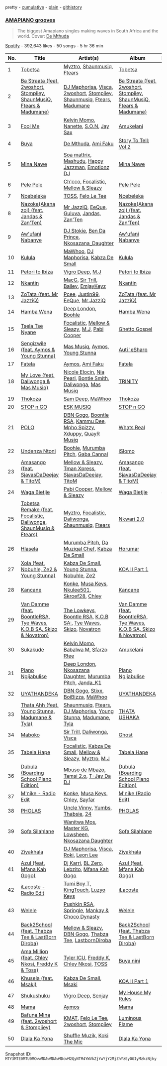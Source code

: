 pretty - [cumulative](/playlists/cumulative/37i9dQZF1DX5mILnBJLA26.md) - [plain](/playlists/plain/37i9dQZF1DX5mILnBJLA26) - [githistory](https://github.githistory.xyz/mackorone/spotify-playlist-archive/blob/main/playlists/plain/37i9dQZF1DX5mILnBJLA26)

### [AMAPIANO grooves](https://open.spotify.com/playlist/37i9dQZF1DX5mILnBJLA26)

> The biggest Amapiano singles making waves in South Africa and the world\. Cover: <a href="https://open.spotify.com/artist/1w2P5nNsO5W7FYq2Oui0cM?si=TLKPDyoQSJqC73HEtGsl3Q">De Mthuda</a>

[Spotify](https://open.spotify.com/user/spotify) - 392,643 likes - 50 songs - 5 hr 36 min

| No. | Title | Artist(s) | Album | Length |
|---|---|---|---|---|
| 1 | [Tobetsa](https://open.spotify.com/track/2KWbBP2ddjo6t5aMOJeItK) | [Myztro](https://open.spotify.com/artist/6egY1uh8HjHy6TrD0qmQNN), [Shaunmusiq](https://open.spotify.com/artist/1rz8BeoVHWRTcj2253dM85), [Ftears](https://open.spotify.com/artist/0DT7OuytIwr9CjLYdvLHq7) | [Tobetsa](https://open.spotify.com/album/0qfyP8CqXwnBwYxpqw3xwJ) | 6:30 |
| 2 | [Ba Straata \(feat\. 2woshort, Stompiiey, ShaunMusiQ, Ftears & Madumane\)](https://open.spotify.com/track/3DssiWp4pAGNvPrvHVi94f) | [DJ Maphorisa](https://open.spotify.com/artist/0mMqD2uqwvCjFvlzo6ayGi), [Visca](https://open.spotify.com/artist/4Ijr6oNjLibby38inghdKO), [2woshort](https://open.spotify.com/artist/2CsKNR9HBBs3bAswmPz825), [Stompiiey](https://open.spotify.com/artist/16IdDbuertDHTGF9Si2eCN), [Shaunmusiq](https://open.spotify.com/artist/1rz8BeoVHWRTcj2253dM85), [Ftears](https://open.spotify.com/artist/0DT7OuytIwr9CjLYdvLHq7), [Madumane](https://open.spotify.com/artist/3kyJLSOihpXaaR1NBK42pd) | [Ba Straata \(feat\. 2woshort, Stompiiey, ShaunMusiQ, Ftears & Madumane\)](https://open.spotify.com/album/25plKOfn0KCUMmzBztMMu6) | 6:42 |
| 3 | [Fool Me](https://open.spotify.com/track/1X1IDV1HeEMqpPkKnt1Srx) | [Kelvin Momo](https://open.spotify.com/artist/4VlxI0WKDh7HFgHjXcfj6v), [Nanette](https://open.spotify.com/artist/3oOAMuUj7cH3RIsLCyYVD1), [S.O.N](https://open.spotify.com/artist/0I5rNJv2Bldivd8UjTGlQ6), [Jay Sax](https://open.spotify.com/artist/2QLRzMotnSVwPw8iXdsVPC) | [Amukelani](https://open.spotify.com/album/2mNIgnRjel4NFdeE5w75eO) | 7:55 |
| 4 | [Buya](https://open.spotify.com/track/1gZ9sXMHzIfqOdQsYKUYoc) | [De Mthuda](https://open.spotify.com/artist/1w2P5nNsO5W7FYq2Oui0cM), [Ami Faku](https://open.spotify.com/artist/3flcjKgRCeBVZTR8n8iShE) | [Story To Tell: Vol 2](https://open.spotify.com/album/5oTL4CPQO4To71EcqI6a4I) | 6:42 |
| 5 | [Mina Nawe](https://open.spotify.com/track/1y5eHXBYiLgNv00KoHXm4o) | [Soa mattrix](https://open.spotify.com/artist/6zfTCQmxqOy0kBpHrse3ro), [Mashudu](https://open.spotify.com/artist/0vZNKz7Pn611D2LBHsSo3R), [Happy Jazzman](https://open.spotify.com/artist/2n6s9O552nTm98ThzFjB9C), [Emotionz DJ](https://open.spotify.com/artist/0GMM9vgCLkEfMle3KaJyxy) | [Mina Nawe](https://open.spotify.com/album/6vzPgfVVWTRHPCDfBWekGY) | 5:51 |
| 6 | [Pele Pele](https://open.spotify.com/track/3r4sc1n8kNL2FpebHwaAQE) | [Ch'cco](https://open.spotify.com/artist/2j4WQI5RTNgyEd7wbDTRe1), [Focalistic](https://open.spotify.com/artist/2GJMSZ7M3D0KyyKRhYgWju), [Mellow & Sleazy](https://open.spotify.com/artist/5MJ5f1XKD9yu7aWfG8OGjz) | [Pele Pele](https://open.spotify.com/album/3HnFaSlDoeqqmPoVWYAETZ) | 5:17 |
| 7 | [Ncebeleka](https://open.spotify.com/track/5OLFMjFMyg7P88mOt9ytT0) | [TOSS](https://open.spotify.com/artist/0JwjW1x56tK5hnHvlRSSw9), [Felo Le Tee](https://open.spotify.com/artist/6k8odn7NzzTT4K3NBNtsfV) | [Ncebeleka](https://open.spotify.com/album/2xbGRjaYioSA0qrur8sHb0) | 5:44 |
| 8 | [Nazoke\(Akana zol\) \(feat\. Jandas & Zan'Ten\)](https://open.spotify.com/track/4FYjstGlWs9de3Lw8hgunF) | [Mr JazziQ](https://open.spotify.com/artist/1nVEvn7RMNxj27rn0WE13E), [EeQue](https://open.spotify.com/artist/4VqCBSJ9fvJ1XDQUd7K2Ft), [Guluva](https://open.spotify.com/artist/6bJV2T73TMfY6Lt25Hsm1u), [Jandas](https://open.spotify.com/artist/0CYVIuIj3UjzLdYl5RLmFk), [Zan'Ten](https://open.spotify.com/artist/5F9w142UJBH5ZkFXWUJVsL) | [Nazoke\(Akana zol\) \(feat\. Jandas & Zan'Ten\)](https://open.spotify.com/album/4Ano1PIoeTKjzwOhNnC6D3) | 5:25 |
| 9 | [Aw'ufani Nabanye](https://open.spotify.com/track/2iR0mXh8lpo3TK3ot8MBua) | [DJ Stokie](https://open.spotify.com/artist/1lDWyPzSZOqP5jfZNm5lLI), [Ben Da Prince](https://open.spotify.com/artist/0Ci6FRYVax5ZNIUdZzpiLv), [Nkosazana\_Daughter](https://open.spotify.com/artist/2KFBgdGWpDd7guvNqILGoE) | [Aw'ufani Nabanye](https://open.spotify.com/album/7AL2HQOR0b6E7GMONp2m6P) | 7:51 |
| 10 | [Kulula](https://open.spotify.com/track/1FBzFZKTutmVoQuQCfVfCW) | [MaWhoo](https://open.spotify.com/artist/5kwZB1xNLgB3lln1JGS2B9), [DJ Maphorisa](https://open.spotify.com/artist/0mMqD2uqwvCjFvlzo6ayGi), [Kabza De Small](https://open.spotify.com/artist/1bNjWBFWsAAzZSR59lRdpR) | [Kulula](https://open.spotify.com/album/1e7GrDryHmiOYXIJB6p7Vu) | 7:13 |
| 11 | [Petori to Ibiza](https://open.spotify.com/track/0SmNdAOahqeFZ2XdLZZToc) | [Vigro Deep](https://open.spotify.com/artist/2mF7ygWz9oyJ3L6ZPWlZVH), [M.J](https://open.spotify.com/artist/7bbakrxOYa3yL8DDzjU98P) | [Petori to Ibiza](https://open.spotify.com/album/1n5pL6o9eU2QSqDgX1H7mN) | 5:56 |
| 12 | [Nkantin](https://open.spotify.com/track/1LsGuqHDEnix95E4ESd8gt) | [MacG](https://open.spotify.com/artist/6qPPkGBICY50eIP0cOiHqf), [Sir Trill](https://open.spotify.com/artist/4QkKUb73NVonTlAZaShsuY), [Bailey](https://open.spotify.com/artist/2m8moPO8g157pOZoojNZYX), [EmjayKeyz](https://open.spotify.com/artist/1Zb1DKEkNbRh8crK8XjAVQ) | [Nkantin](https://open.spotify.com/album/57aowhD3SzzXyWIv8BGj7n) | 5:49 |
| 13 | [ZoTata \(feat\. Mr JazziQ\)](https://open.spotify.com/track/13Z8di7Br7OsZn5GmtesIf) | [Pcee](https://open.spotify.com/artist/22Bl1QCNEZvpqVwRPYscE4), [Justin99](https://open.spotify.com/artist/2sMoqBE60rnLVDF6zhFKBI), [EeQue](https://open.spotify.com/artist/4VqCBSJ9fvJ1XDQUd7K2Ft), [Mr JazziQ](https://open.spotify.com/artist/1nVEvn7RMNxj27rn0WE13E) | [ZoTata \(feat\. Mr JazziQ\)](https://open.spotify.com/album/3lIYj6or2ld1pZHNWs6D7G) | 7:33 |
| 14 | [Hamba Wena](https://open.spotify.com/track/1hsFJ92y0FU2cFOOLkEFVr) | [Deep London](https://open.spotify.com/artist/4WcuDDFGfo4j6VHqkGmjZ8), [Boohle](https://open.spotify.com/artist/6fHE8xZBCxzwer9DIbOmv4) | [Hamba Wena](https://open.spotify.com/album/4vwKHSXGmqA0Fe9u9NLt51) | 6:14 |
| 15 | [Tsela Tse Nyane](https://open.spotify.com/track/7IQbOBVEQTb3lGNNi1e71i) | [Focalistic](https://open.spotify.com/artist/2GJMSZ7M3D0KyyKRhYgWju), [Mellow & Sleazy](https://open.spotify.com/artist/5MJ5f1XKD9yu7aWfG8OGjz), [M.J](https://open.spotify.com/artist/7bbakrxOYa3yL8DDzjU98P), [Pabi Cooper](https://open.spotify.com/artist/6EG9v86LsCoq5HS4Jj1zCQ) | [Ghetto Gospel](https://open.spotify.com/album/195GWiPzBeREYEZv0sNnRN) | 7:26 |
| 16 | [Sengizwile \(feat\. Aymos & Young Stunna\)](https://open.spotify.com/track/3PdO57q0KLWkfWXsXQJlV6) | [Mas Musiq](https://open.spotify.com/artist/3fdFRgy3GmfiWQqeKbmFS8), [Aymos](https://open.spotify.com/artist/3xXIOO328Ieh0PWOcxivjL), [Young Stunna](https://open.spotify.com/artist/5EFltv565Wfat1X84qESVr) | [Auti 'eSharp](https://open.spotify.com/album/6J12Gv5rBMymYJlCM4hXPu) | 7:00 |
| 17 | [Fatela](https://open.spotify.com/track/58u8z6ia8GTm9yZlkmtCtV) | [Aymos](https://open.spotify.com/artist/3xXIOO328Ieh0PWOcxivjL), [Ami Faku](https://open.spotify.com/artist/3flcjKgRCeBVZTR8n8iShE) | [Fatela](https://open.spotify.com/album/0XkXn7Kotl8QMwP5YGdGHY) | 5:51 |
| 18 | [My Love \(feat\. Daliwonga & Mas Musiq\)](https://open.spotify.com/track/28VVriZtdM6an4cUcPPLIY) | [Nicole Elocin](https://open.spotify.com/artist/4KlAW4TYEcxlQp46EioZhw), [Nia Pearl](https://open.spotify.com/artist/7kIugQ8wJXbh4k72hgMuyK), [Bontle Smith](https://open.spotify.com/artist/6xcF2N2Z4NFVEkLCZluCLC), [Daliwonga](https://open.spotify.com/artist/0oW137oXCLwA5b4uYRxvIn), [Mas Musiq](https://open.spotify.com/artist/3fdFRgy3GmfiWQqeKbmFS8) | [TRINITY](https://open.spotify.com/album/2xs8RzEIcsv5vpljbvrqEa) | 7:08 |
| 19 | [Thokoza](https://open.spotify.com/track/30sDS4E23SZCd95dhXlGlU) | [Sam Deep](https://open.spotify.com/artist/46R9PUVbIOMjSUtMsQZbQq), [MaWhoo](https://open.spotify.com/artist/5kwZB1xNLgB3lln1JGS2B9) | [Thokoza](https://open.spotify.com/album/2JDTorcc8J7HJS7POONsKd) | 6:22 |
| 20 | [STOP n GO](https://open.spotify.com/track/1e4kVDvQEnCXmwIyRnQ9Sp) | [ESK MUSIQ](https://open.spotify.com/artist/7ppEFv8M6nW7ctXgqmZduO) | [STOP n GO](https://open.spotify.com/album/62cRkfiKh54HpLnSsey7Sq) | 5:53 |
| 21 | [POLO](https://open.spotify.com/track/79Nple3hrqZj3a9Az8SzsG) | [DBN Gogo](https://open.spotify.com/artist/3Oa0mJQWQrUOqJ8fcLuu7l), [Boontle RSA](https://open.spotify.com/artist/47krblknOhmovlOAbneemK), [Kammu Dee](https://open.spotify.com/artist/4RZQX1vkRjewMYodn5wZ9F), [Mpho Spizzy](https://open.spotify.com/artist/6or3L6AbGx83tADuwcS3PF), [Xduppy](https://open.spotify.com/artist/5QsdUm4JfKqNnFEplkhV1i), [QuayR Musiq](https://open.spotify.com/artist/4Swe2JHqCnhe8uQA9oNs08) | [Whats Real](https://open.spotify.com/album/4DDs3tiLrTxxzXKrnbtosv) | 7:00 |
| 22 | [Undenza Ntoni](https://open.spotify.com/track/15jFSmRCXoty810W72t7KX) | [Boohle](https://open.spotify.com/artist/6fHE8xZBCxzwer9DIbOmv4), [Murumba Pitch](https://open.spotify.com/artist/3cd7plsjSmDdQ0oHESYHC4), [Gaba Cannal](https://open.spotify.com/artist/2Hj2zBCjnAnmLmNIyjuMGo) | [iSlomo](https://open.spotify.com/album/3WobjowzXVzt1HwB9fBt0O) | 7:48 |
| 23 | [Amasango \(feat\. SjavasDaDeejay & TitoM\)](https://open.spotify.com/track/3IKb9dsBhceDuKzxvJQdpu) | [Mellow & Sleazy](https://open.spotify.com/artist/5MJ5f1XKD9yu7aWfG8OGjz), [Tman Xpress](https://open.spotify.com/artist/6Wqpl1YTjgy5TiTluzFzjx), [SjavasDaDeejay](https://open.spotify.com/artist/7LkCT07miUMz6JlKRqi3v0), [TitoM](https://open.spotify.com/artist/5eYSqn4LCXLgIFYR4qOZ1k) | [Amasango \(feat\. SjavasDaDeejay & TitoM\)](https://open.spotify.com/album/3e4kcnfW5lh8vLnhVeeyer) | 6:55 |
| 24 | [Waga Bietjie](https://open.spotify.com/track/6Zt8YY9f4rr7gMJcCPkxbr) | [Pabi Cooper](https://open.spotify.com/artist/6EG9v86LsCoq5HS4Jj1zCQ), [Mellow & Sleazy](https://open.spotify.com/artist/5MJ5f1XKD9yu7aWfG8OGjz) | [Waga Bietjie](https://open.spotify.com/album/2TyOzlPqEocMb1YFTMxF48) | 4:51 |
| 25 | [Tobetsa Remake \(feat\. Focalistic, Daliwonga, ShaunMusiq & Ftears\)](https://open.spotify.com/track/5ZDw1sqZQDlC5aV7ir6kkN) | [Myztro](https://open.spotify.com/artist/6egY1uh8HjHy6TrD0qmQNN), [Focalistic](https://open.spotify.com/artist/2GJMSZ7M3D0KyyKRhYgWju), [Daliwonga](https://open.spotify.com/artist/0oW137oXCLwA5b4uYRxvIn), [Shaunmusiq](https://open.spotify.com/artist/1rz8BeoVHWRTcj2253dM85), [Ftears](https://open.spotify.com/artist/0DT7OuytIwr9CjLYdvLHq7) | [Nkwari 2.0](https://open.spotify.com/album/49zpZBTFjHdCUTLRMyFwro) | 6:47 |
| 26 | [Hlasela](https://open.spotify.com/track/347E2jDWE8ynImZjukXfUc) | [Murumba Pitch](https://open.spotify.com/artist/3cd7plsjSmDdQ0oHESYHC4), [Da Muziqal Chef](https://open.spotify.com/artist/25uuaH9QdKIygoWTDzKuve), [Kabza De Small](https://open.spotify.com/artist/1bNjWBFWsAAzZSR59lRdpR) | [Horumar](https://open.spotify.com/album/5DKK3bppRikBo6LJtsoVWU) | 6:51 |
| 27 | [Xola \(feat\. Nobuhle, Ze2 & Young Stunna\)](https://open.spotify.com/track/5uWDenxq03AYLOq83WzLNo) | [Kabza De Small](https://open.spotify.com/artist/1bNjWBFWsAAzZSR59lRdpR), [Young Stunna](https://open.spotify.com/artist/6WQFTzqYHmh8Ph2X0L0QLQ), [Nobuhle](https://open.spotify.com/artist/4PmzNF4U54l7yVubziJ10U), [Ze2](https://open.spotify.com/artist/3oFeP83KftctMRhFh3SPtF) | [KOA II Part 1](https://open.spotify.com/album/3DbMb03o8Wu2BCipvcdw7q) | 7:30 |
| 28 | [Kancane](https://open.spotify.com/track/0dHswGoIHgWfHSraVv9mnq) | [Konke](https://open.spotify.com/artist/6y5EP3L2WblCQsc8iuGeP9), [Musa Keys](https://open.spotify.com/artist/414pDI8Y502owCbg7U6Skf), [Nkulee501](https://open.spotify.com/artist/6NiMv0ab5p3HfDO7H92H75), [Skroef28](https://open.spotify.com/artist/5T6wjg3t9mEidUWthRniJa), [Chley](https://open.spotify.com/artist/7HpriU9gAJThxAfPfXpZ6N) | [Kancane](https://open.spotify.com/album/5ai1amA8bctv0ozwOTEncb) | 6:22 |
| 29 | [Van Damme \(feat\. BoontleRSA, Tye Waves, K.O.B SA, Skizo & Novatron\)](https://open.spotify.com/track/7g8FARcGxrgjP4egsAcxym) | [The Lowkeys](https://open.spotify.com/artist/7FlhY1KXkExO3TcdSsJUjQ), [Boontle RSA](https://open.spotify.com/artist/47krblknOhmovlOAbneemK), [K.O.B SA:](https://open.spotify.com/artist/6zA8WasptahDvNrnOb9Hwf), [Tye Waves](https://open.spotify.com/artist/3XrM0UUEJ5o72fefV0I5vN), [Skizo](https://open.spotify.com/artist/1ntVsqf7720tNlpxU8oC0G), [Novatron](https://open.spotify.com/artist/5rnKcmn5XTpbD9OPEsrV1s) | [Van Damme \(feat\. BoontleRSA, Tye Waves, K.O.B SA, Skizo & Novatron\)](https://open.spotify.com/album/447dqveUxIINuJFIteDLjU) | 7:34 |
| 30 | [Sukakude](https://open.spotify.com/track/4FEi7i9oDxDzcYbx53IHwq) | [Kelvin Momo](https://open.spotify.com/artist/4VlxI0WKDh7HFgHjXcfj6v), [Babalwa M](https://open.spotify.com/artist/0dUHzfa2msKEpMevzsdwqG), [Sfarzo Rtee](https://open.spotify.com/artist/2kzWkuJM5Na5hINP7akcJj) | [Amukelani](https://open.spotify.com/album/2mNIgnRjel4NFdeE5w75eO) | 6:53 |
| 31 | [Piano Ngijabulise](https://open.spotify.com/track/3Puq6i4xIRH4lrPvJxIC83) | [Deep London](https://open.spotify.com/artist/4WcuDDFGfo4j6VHqkGmjZ8), [Nkosazana Daughter](https://open.spotify.com/artist/4AnNB3lPD0Sv7ziKVHqI66), [Murumba Pitch](https://open.spotify.com/artist/3cd7plsjSmDdQ0oHESYHC4), [Janda\_K1](https://open.spotify.com/artist/2IEVvzZvFaT1Q1U2UQdOaT) | [Piano Ngijabulise](https://open.spotify.com/album/6wJ5Kb1e2gPqqXTgumyn8K) | 6:56 |
| 32 | [UYATHANDEKA](https://open.spotify.com/track/0YWnzJDkaCAuNgE74ktZD1) | [DBN Gogo](https://open.spotify.com/artist/3Oa0mJQWQrUOqJ8fcLuu7l), [Stixx](https://open.spotify.com/artist/3rIVgeRWFhGxhFF9wgJFC2), [BoiBizza](https://open.spotify.com/artist/1eEtFWkyKW60yUyVwvAeuR), [MaWhoo](https://open.spotify.com/artist/5kwZB1xNLgB3lln1JGS2B9) | [UYATHANDEKA](https://open.spotify.com/album/1xJnRQlIhkJsZSwLgZxEGp) | 7:51 |
| 33 | [Thata Ahh \(feat\. Young Stunna, Madumane & Tyla\)](https://open.spotify.com/track/1lp3GifJS4r6hE6vUCfBzS) | [Shaunmusiq](https://open.spotify.com/artist/1rz8BeoVHWRTcj2253dM85), [Ftears](https://open.spotify.com/artist/0DT7OuytIwr9CjLYdvLHq7), [DJ Maphorisa](https://open.spotify.com/artist/0mMqD2uqwvCjFvlzo6ayGi), [Young Stunna](https://open.spotify.com/artist/6WQFTzqYHmh8Ph2X0L0QLQ), [Madumane](https://open.spotify.com/artist/3kyJLSOihpXaaR1NBK42pd), [Tyla](https://open.spotify.com/artist/3SozjO3Lat463tQICI9LcE) | [THATA USHAKA](https://open.spotify.com/album/39VFIViSgxPiIsiYvD4nzL) | 6:13 |
| 34 | [Maboko](https://open.spotify.com/track/4go61NeVENYitjqpXLFxHF) | [Sir Trill](https://open.spotify.com/artist/4QkKUb73NVonTlAZaShsuY), [Daliwonga](https://open.spotify.com/artist/0oW137oXCLwA5b4uYRxvIn), [Visca](https://open.spotify.com/artist/4Ijr6oNjLibby38inghdKO) | [Ghost](https://open.spotify.com/album/313EDRpLgogSMuJGQ9pYBU) | 6:54 |
| 35 | [Tabela Hape](https://open.spotify.com/track/11ry8OpG4GDOt7fBOY3ZHZ) | [Focalistic](https://open.spotify.com/artist/2GJMSZ7M3D0KyyKRhYgWju), [Kabza De Small](https://open.spotify.com/artist/1bNjWBFWsAAzZSR59lRdpR), [Mellow & Sleazy](https://open.spotify.com/artist/5MJ5f1XKD9yu7aWfG8OGjz), [Myztro](https://open.spotify.com/artist/6egY1uh8HjHy6TrD0qmQNN), [M.J](https://open.spotify.com/artist/7bbakrxOYa3yL8DDzjU98P) | [Tabela Hape](https://open.spotify.com/album/6bFHmQZARmEsIpv3b0X0Ou) | 7:08 |
| 36 | [Dubula \(Boarding School Piano Edition\)](https://open.spotify.com/track/4S84JJjFQybozio7Jei4Dw) | [Mbuso de Mbazo](https://open.spotify.com/artist/2e4bNESMyPyfdLjpZ83g9O), [Tamsi 2.o](https://open.spotify.com/artist/6L1Uy1fIxVyRkVnVVkagiL), [T\-Jay Da DJ](https://open.spotify.com/artist/3rn7Ev5J1KzoXMZK3CCY94) | [Dubula \(Boarding School Piano Edition\)](https://open.spotify.com/album/6KHbbmhA7m0UycDR36cM5t) | 7:30 |
| 37 | [M'nike \- Radio Edit](https://open.spotify.com/track/0BgE0FNQzUrkXQvL0bPzka) | [Konke](https://open.spotify.com/artist/6y5EP3L2WblCQsc8iuGeP9), [Musa Keys](https://open.spotify.com/artist/414pDI8Y502owCbg7U6Skf), [Chley](https://open.spotify.com/artist/7HpriU9gAJThxAfPfXpZ6N), [Sayfar](https://open.spotify.com/artist/1y9NmDltEwzLlhMowk4q5u) | [M'nike \(Radio Edit\)](https://open.spotify.com/album/15jpguxlmvyOyV9oJLqe2e) | 5:51 |
| 38 | [PHOLAS](https://open.spotify.com/track/0NQOPVGuXgWlSS19uKF7S9) | [Uncle Vinny](https://open.spotify.com/artist/2W7nPPpIexiZtYUFruBXBD), [Yumbs](https://open.spotify.com/artist/2HLr9NzCqd6XRnpUSM6CvH), [Thabsie](https://open.spotify.com/artist/1NxUAhBblIWiJcJOKw3am3), [24](https://open.spotify.com/artist/33WWwWs5cP0kp6ZFdnjoI7) | [PHOLAS](https://open.spotify.com/album/1Aogwis2J4XzjqdBp444c3) | 5:42 |
| 39 | [Sofa Silahlane](https://open.spotify.com/track/67SKXlAbYNG5nAtadBfPm0) | [Wanitwa Mos](https://open.spotify.com/artist/2iN5MhOgkenO5FtkPtEVAF), [Master KG](https://open.spotify.com/artist/523y9KSneKh6APd1hKxLuF), [Lowsheen](https://open.spotify.com/artist/5lnxhnW7SIbxkkFVmVYEhU), [Nkosazana Daughter](https://open.spotify.com/artist/4AnNB3lPD0Sv7ziKVHqI66) | [Sofa Silahlane](https://open.spotify.com/album/03FGhGM3Lv2TmbUdpoPPip) | 6:56 |
| 40 | [Ziyakhala](https://open.spotify.com/track/42XN9OznhtZNQ72GRM9nuc) | [DJ Maphorisa](https://open.spotify.com/artist/0mMqD2uqwvCjFvlzo6ayGi), [Visca](https://open.spotify.com/artist/4Ijr6oNjLibby38inghdKO), [Roki](https://open.spotify.com/artist/1jfWbG9JIlSJys68G8tLVE), [Leon Lee](https://open.spotify.com/artist/7C2brYxxHiu329vBUebugD) | [Ziyakhala](https://open.spotify.com/album/4Q2EqBrN1dTW4fTbIT3zN6) | 6:53 |
| 41 | [Azul \(feat\. Mfana Kah Gogo\)](https://open.spotify.com/track/2b5yxtBC6752lc8jsCESN5) | [Dj Karri](https://open.spotify.com/artist/4seQKbHnG8TM3jKeUvHFw1), [BL Zero](https://open.spotify.com/artist/4bu6ZJj5ThDofeVJHPVlwl), [Lebzito](https://open.spotify.com/artist/3ZzgC7B3Ggr2jZGWclAY7Q), [Mfana Kah Gogo](https://open.spotify.com/artist/0gGBj3AcYMHRa32eeikJg1) | [Azul \(feat\. Mfana Kah Gogo\)](https://open.spotify.com/album/1K6X02dqB7XLSfkd4vAZv9) | 8:03 |
| 42 | [iLacoste \- Radio Edit](https://open.spotify.com/track/3DGlNsQgpEsf4AAwSpmRIw) | [Tumi Boy T](https://open.spotify.com/artist/6xIgaxNgrl94g1T79DQG3c), [KingTouch](https://open.spotify.com/artist/19mB8PdWAm23SETJac3rOG), [Luzyo Keys](https://open.spotify.com/artist/4xejznKspg2TLQn2KOXbNk) | [iLacoste](https://open.spotify.com/album/2OqV2vB8ypNnJvS4dKrdXB) | 3:57 |
| 43 | [Welele](https://open.spotify.com/track/6zLUuRvJfJDDEqCMWILcs1) | [Pushkin RSA](https://open.spotify.com/artist/2yOabnExwqn16MmeIYkOc7), [Springle](https://open.spotify.com/artist/2MrjOkIsQao28a0Xf1Gy7F), [Mankay & Choco Dynasty](https://open.spotify.com/artist/4kgGl41WQC3wNWtzPFP2tP) | [Welele](https://open.spotify.com/album/4S5kW4Hh9X8qSilhjUAMPE) | 6:38 |
| 44 | [Back2School \(feat\. Thabza Tee & LastBorn Diroba\)](https://open.spotify.com/track/5ZurnORiHUnk92O7a0OTGH) | [Mellow & Sleazy](https://open.spotify.com/artist/5MJ5f1XKD9yu7aWfG8OGjz), [DBN Gogo](https://open.spotify.com/artist/3Oa0mJQWQrUOqJ8fcLuu7l), [Thabza Tee](https://open.spotify.com/artist/5JyEgson2YVsJT0fNGroWn), [LastbornDiroba](https://open.spotify.com/artist/69bAy03h3A10xDSsb8xj3G) | [Back2School \(feat\. Thabza Tee & LastBorn Diroba\)](https://open.spotify.com/album/2TEH9idNRzwSm9o3XPFVYO) | 7:17 |
| 45 | [Ama Million \(feat\. Chley Nkosi, Freddy K & Toss\)](https://open.spotify.com/track/1SgHOG4UlW9f1rlwbDoBcW) | [Tyler ICU](https://open.spotify.com/artist/2oIQCM7hRZI9tS5b9S8rj4), [Freddy K](https://open.spotify.com/artist/1okK7TdfTbLQbgSG1hejiY), [Chley Nkosi](https://open.spotify.com/artist/2v7YXam9kQflXAOQ1C58Q2), [TOSS](https://open.spotify.com/artist/0JwjW1x56tK5hnHvlRSSw9) | [Buya nini](https://open.spotify.com/album/1ECPjgUSD7uizc3DFIuAuH) | 6:48 |
| 46 | [Khusela \(feat\. Msaki\)](https://open.spotify.com/track/1ULFJZX54HXXjSTMx63dk0) | [Kabza De Small](https://open.spotify.com/artist/1bNjWBFWsAAzZSR59lRdpR), [Msaki](https://open.spotify.com/artist/5Oj5jQ98vsoHeIGqCS9Dfq) | [KOA II Part 1](https://open.spotify.com/album/3DbMb03o8Wu2BCipvcdw7q) | 8:21 |
| 47 | [Shukushuku](https://open.spotify.com/track/2hNlc3hLf35mr7pA9vjgMG) | [Vigro Deep](https://open.spotify.com/artist/2mF7ygWz9oyJ3L6ZPWlZVH), [Senjay](https://open.spotify.com/artist/1efM4QfrpfuBitDEQg5p26) | [My House My Rules](https://open.spotify.com/album/5Wni1JvHGUZRUKiEeXUgYs) | 6:25 |
| 48 | [Mama](https://open.spotify.com/track/7DQMBUK4oX9gV1qIzpoRz6) | [Aymos](https://open.spotify.com/artist/3xXIOO328Ieh0PWOcxivjL) | [Mama](https://open.spotify.com/album/2lc6GfPXhRMVrJsBKq1WjU) | 7:30 |
| 49 | [Bafuna Mina \(feat\. 2woshort & Stompiiey\)](https://open.spotify.com/track/7tK3IRqD7CTzW0u5lnzsGL) | [KMAT](https://open.spotify.com/artist/4GugIMfUFCc3IJM7jD2C5d), [Felo Le Tee](https://open.spotify.com/artist/6k8odn7NzzTT4K3NBNtsfV), [2woshort](https://open.spotify.com/artist/1bXft3LbQCC6OREdgzw0v1), [Stompiiey](https://open.spotify.com/artist/16IdDbuertDHTGF9Si2eCN) | [Luminous Flame](https://open.spotify.com/album/1hiPBZdZSpQTZCpNw92iIh) | 6:21 |
| 50 | [Dlala Ka Yona](https://open.spotify.com/track/3YHIacD4Bv98m43KMwk2NH) | [Shuffle Muzik](https://open.spotify.com/artist/15Pvko2GvEU2iTeYd4zB3x), [Koki The Mic](https://open.spotify.com/artist/43n28amcWWq5j1mPbfK8DK) | [Dlala Ka Yona](https://open.spotify.com/album/2WFvybPxXOXOshdDo3P6ZP) | 7:38 |

Snapshot ID: `MTY3MTE0MTU0MCwwMDAwMDAwMDcwM2QyNTM4YWVkZjYwYjY2MjZhYzEyOGIyMzkzNjky`
